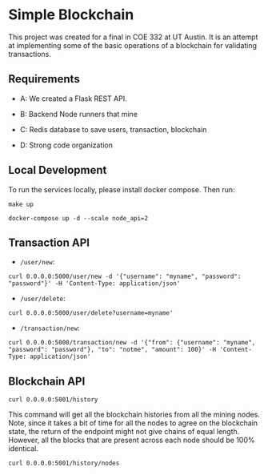 # Simple Blockchain 

This project was created for a final in COE 332 at UT Austin. It is an attempt at
implementing some of the basic operations of a blockchain for validating transactions.

## Requirements

* A: We created a Flask REST API.

* B: Backend Node runners that mine

* C: Redis database to save users, transaction, blockchain

* D: Strong code organization


## Local Development

To run the services locally, please install docker compose. Then run:

```
make up
```

```
docker-compose up -d --scale node_api=2
```

## Transaction API

* `/user/new`: 
```
curl 0.0.0.0:5000/user/new -d '{"username": "myname", "password": "password"}' -H 'Content-Type: application/json'
```

* `/user/delete`: 
```
curl 0.0.0.0:5000/user/delete?username=myname'
```

* `/transaction/new`: 
```
curl 0.0.0.0:5000/transaction/new -d '{"from": {"username": "myname", "password": "password"}, "to": "notme", "amount": 100}' -H 'Content-Type: application/json'
```

## Blockchain API


```
curl 0.0.0.0:5001/history
```


This command will get all the blockchain histories from all the mining nodes. Note,
since it takes a bit of time for all the nodes to agree on the blockchain state, the
return of the endpoint might not give chains of equal length. However, all the blocks
that are present across each node should be 100% identical. 

```
curl 0.0.0.0:5001/history/nodes
```

